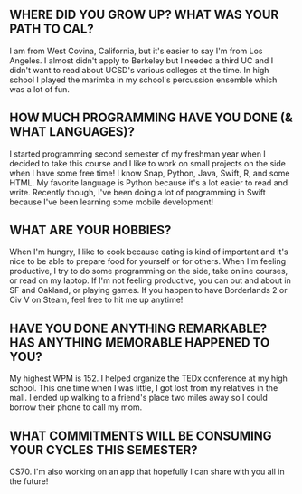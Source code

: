 ## WHERE DID YOU GROW UP? WHAT WAS YOUR PATH TO CAL?
I am from West Covina, California, but it's easier to say I'm from Los Angeles. I almost didn't apply to Berkeley but I needed a third UC and I didn't want to read about UCSD's various colleges at the time. In high school I played the marimba in my school's percussion ensemble which was a lot of fun. 

## HOW MUCH PROGRAMMING HAVE YOU DONE (& WHAT LANGUAGES)?

I started programming second semester of my freshman year when I decided to take this course and I like to work on small projects on the side when I have some free time! I know Snap, Python, Java, Swift, R, and some HTML. My favorite language is Python because it's a lot easier to read and write. Recently though, I've been doing a lot of programming in Swift because I've been learning some mobile development!

## WHAT ARE YOUR HOBBIES?

When I'm hungry, I like to cook because eating is kind of important and it's nice to be able to prepare food for yourself or for others. When I'm feeling productive, I try to do some programming on the side, take online courses, or read on my laptop. If I'm not feeling productive, you can out and about in SF and Oakland, or playing games. If you happen to have Borderlands 2 or Civ V on Steam, feel free to hit me up anytime!

## HAVE YOU DONE ANYTHING REMARKABLE? HAS ANYTHING MEMORABLE HAPPENED TO YOU?

My highest WPM is 152.
I helped organize the TEDx conference at my high school.
This one time when I was little, I got lost from my relatives in the mall. I ended up walking to a friend's place two miles away so I could borrow their phone to call my mom.

## WHAT COMMITMENTS WILL BE CONSUMING YOUR CYCLES THIS SEMESTER?
CS70. I'm also working on an app that hopefully I can share with you all in the future!
